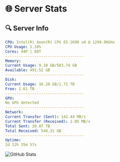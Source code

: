 # 🌐 Server Stats
## 🔍 Server Info
```yaml
CPU: Intel(R) Xeon(R) CPU E5-2699 v4 @ 1299.96GHz
CPU Usage: 1.10%
Cores: 44P | 88T
-----------------------------------
Memory:
Current Usage: 9.10 GB/503.74 GB
Available: 491.52 GB
-----------------------------------
Disk:
Current Usage: 16.28 GB/1.71 TB
Free: 1.61 TB
-----------------------------------
GPU:
No GPU detected
-----------------------------------
Network:
Current Transfer (Sent): 142.44 MB/s
Current Transfer (Received): 2.05 MB/s
Total Sent: 20.07 TB
Total Received: 548.31 GB
-----------------------------------
Uptime:
2d 12h 35m 57s
```
![GitHub Stats](https://img.shields.io/badge/Updated-2025-02-10_11:19:15-blue)